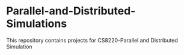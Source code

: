 # Parallel-and-Distributed-Simulations
This repository contains projects for CS8220-Parallel and Distributed Simulation
